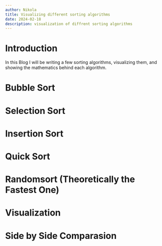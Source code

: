 ```yaml
---
author: Nikola
title: Visualizing different sorting algorithms
date: 2024-02-18
description: visualization of diffrent sorting algorithms
---
```


# Introduction
In this Blog I will be writing a few sorting algorithms, visualizing them, and showing the mathematics behind each algorithm.


# Bubble Sort


# Selection Sort


# Insertion Sort


# Quick Sort


# Randomsort (Theoretically the Fastest One)


# Visualization


# Side by Side Comparasion


